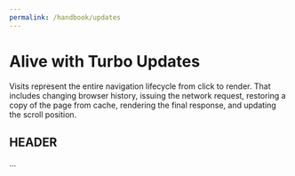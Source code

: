 ```yaml
---
permalink: /handbook/updates
---
```


# Alive with Turbo Updates

Visits represent the entire navigation lifecycle from click to render. That includes changing browser history, issuing the network request, restoring a copy of the page from cache, rendering the final response, and updating the scroll position.

## HEADER

...